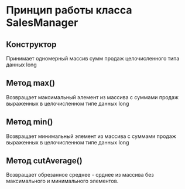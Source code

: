 # Принцип работы класса SalesManager

## Конструктор
Принимает одномерный массив сумм продаж целочисленного типа данных long

## Метод max()
Возвращает максимальный элемент из массива с суммами продаж выраженных в целочисленном типе данных long

## Метод min()
Возвращает минимальный элемент из массива с суммами продаж выраженных в целочисленном типе данных long

## Метод cutAverage()
Возвращает обрезанное среднее - срднее из массива без максимального и минимального элементов.